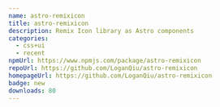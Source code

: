 ```yaml
---
name: astro-remixicon
title: astro-remixicon
description: Remix Icon library as Astro components
categories:
  - css+ui
  - recent
npmUrl: https://www.npmjs.com/package/astro-remixicon
repoUrl: https://github.com/LoganQiu/astro-remixicon
homepageUrl: https://github.com/LoganQiu/astro-remixicon
badge: new
downloads: 80
---
```

